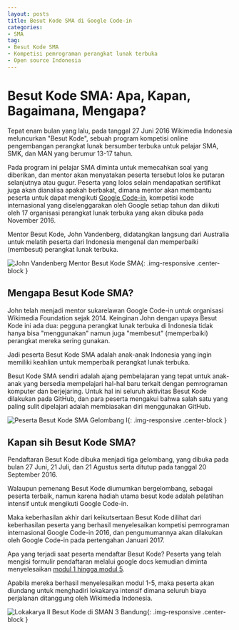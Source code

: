 ```yaml
---
layout: posts
title: Besut Kode SMA di Google Code-in
categories:
- SMA
tag:
- Besut Kode SMA
- Kompetisi pemrograman perangkat lunak terbuka
- Open source Indonesia
---
```


# Besut Kode SMA: Apa, Kapan, Bagaimana, Mengapa?

Tepat enam bulan yang lalu, pada tanggal 27 Juni 2016 Wikimedia Indonesia meluncurkan "Besut Kode", sebuah program kompetisi online pengembangan 
perangkat lunak bersumber terbuka untuk pelajar SMA, SMK, dan MAN yang berumur 13-17 tahun. 

Pada program ini pelajar SMA diminta untuk memecahkan soal yang diberikan, dan mentor akan menyatakan peserta tersebut lolos ke putaran selanjutnya 
atau gugur. Peserta yang lolos selain mendapatkan sertifikat juga akan dianalisa apakah berbakat, dimana mentor akan membantu peserta untuk dapat 
mengikuti [Google Code-in](https://developers.google.com/open-source/gci/), kompetisi kode internasional yang diselenggarakan oleh Google 
setiap tahun dan diikuti oleh 17 organisasi perangkat lunak terbuka yang akan dibuka pada November 2016. 

Mentor Besut Kode, John Vandenberg, didatangkan langsung dari Australia untuk melatih peserta dari Indonesia mengenal dan memperbaiki (membesut) perangkat lunak terbuka. 

![John Vandenberg Mentor Besut Kode SMA](http://wikimedia-id.github.io/besutkode/img/John%20Besut%20Kode%20Mentor.jpg "John Vandenberg mentor Besut Kode SMA"){: .img-responsive .center-block } 

## **Mengapa Besut Kode SMA?**
John telah menjadi mentor sukarelawan Google Code-in untuk organisasi Wikimedia Foundation sejak 2014. Keinginan John dengan upaya Besut Kode ini ada dua: pegguna perangkat lunak terbuka di Indonesia tidak hanya bisa "menggunakan" namun juga "membesut" (memperbaiki) perangkat mereka sering gunakan. 

Jadi peserta Besut Kode SMA adalah anak-anak Indonesia yang ingin memiliki keahlian untuk memperbaik perangkat lunak terbuka. 

Besut Kode SMA sendiri adalah ajang pembelajaran yang tepat untuk anak-anak yang bersedia mempelajari hal-hal baru terkait dengan pemrograman komputer dan berjejaring. Untuk hal ini seluruh aktivitas Besut Kode dilakukan pada GitHub, dan para peserta mengakui bahwa salah satu yang paling sulit dipelajari adalah membiasakan diri menggunakan GitHub. 

![Peserta Besut Kode SMA Gelombang I]( http://wikimedia-id.github.io/besutkode/img/blog/Besut%20Kode%20SMA%20Gelombang%20I.jpg "Peserta Besut Kode SMA Gel I berkumpul"){: .img-responsive .center-block } 

## **Kapan sih Besut Kode SMA?**
Pendaftaran Besut Kode dibuka menjadi tiga gelombang, yang dibuka pada bulan 27 Juni, 21 Juli, dan 21 Agustus serta ditutup pada tanggal 20 September 2016. 

Walaupun pemenang Besut Kode diumumkan bergelombang, sebagai peserta terbaik, namun karena hadiah utama besut kode adalah pelatihan intensif untuk mengikuti Google Code-in. 

Maka keberhasilan akhir dari keikutsertaan Besut Kode dilihat dari keberhasilan peserta yang berhasil menyelesaikan kompetisi pemrograman internasional Google Code-in 2016, dan pengumumannya akan dilakukan oleh Google Code-in pada pertengahan Januari 2017. 

Apa yang terjadi saat peserta mendaftar Besut Kode? Peserta yang telah mengisi formulir pendaftaran melalui google docs kemudian diminta menyelesaikan [modul 1 hingga modul 5](http://wikimedia-id.github.io/besutkode/modul.html). 

Apabila mereka berhasil menyelesaikan modul 1-5, maka peserta akan diundang untuk menghadiri lokakarya intensif dimana seluruh biaya perjalanan ditanggung oleh Wikimedia Indonesia. 

![Lokakarya II Besut Kode di SMAN 3 Bandung]( http://wikimedia-id.github.io/besutkode/img/blog/Lokakarya%20II%20Bandung%20Tasya.jpg "Tasya mengajarkan peserta menyelesaikan soal-soal Project Euler Besut Kode SMA"){: .img-responsive .center-block } 


